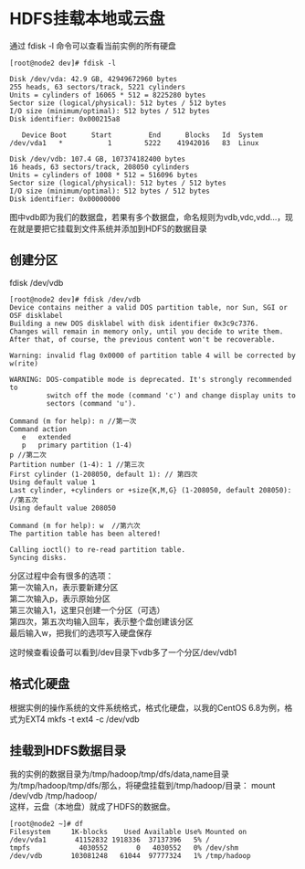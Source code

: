 # HDFS挂载本地或云盘
通过 fdisk -l 命令可以查看当前实例的所有硬盘
```
[root@node2 dev]# fdisk -l

Disk /dev/vda: 42.9 GB, 42949672960 bytes
255 heads, 63 sectors/track, 5221 cylinders
Units = cylinders of 16065 * 512 = 8225280 bytes
Sector size (logical/physical): 512 bytes / 512 bytes
I/O size (minimum/optimal): 512 bytes / 512 bytes
Disk identifier: 0x000215a8

   Device Boot      Start         End      Blocks   Id  System
/dev/vda1   *           1        5222    41942016   83  Linux

Disk /dev/vdb: 107.4 GB, 107374182400 bytes
16 heads, 63 sectors/track, 208050 cylinders
Units = cylinders of 1008 * 512 = 516096 bytes
Sector size (logical/physical): 512 bytes / 512 bytes
I/O size (minimum/optimal): 512 bytes / 512 bytes
Disk identifier: 0x00000000
```
图中vdb即为我们的数据盘，若果有多个数据盘，命名规则为vdb,vdc,vdd...，现在就是要把它挂载到文件系统并添加到HDFS的数据目录
## 创建分区
fdisk /dev/vdb
```
[root@node2 dev]# fdisk /dev/vdb
Device contains neither a valid DOS partition table, nor Sun, SGI or OSF disklabel
Building a new DOS disklabel with disk identifier 0x3c9c7376.
Changes will remain in memory only, until you decide to write them.
After that, of course, the previous content won't be recoverable.

Warning: invalid flag 0x0000 of partition table 4 will be corrected by w(rite)

WARNING: DOS-compatible mode is deprecated. It's strongly recommended to
         switch off the mode (command 'c') and change display units to
         sectors (command 'u').

Command (m for help): n //第一次
Command action
   e   extended
   p   primary partition (1-4)
p //第二次
Partition number (1-4): 1 //第三次
First cylinder (1-208050, default 1): // 第四次
Using default value 1
Last cylinder, +cylinders or +size{K,M,G} (1-208050, default 208050): //第五次
Using default value 208050

Command (m for help): w  //第六次
The partition table has been altered!

Calling ioctl() to re-read partition table.
Syncing disks.
```
分区过程中会有很多的选项：     
第一次输入n，表示要新建分区     
第二次输入p，表示原始分区    
第三次输入1，这里只创建一个分区（可选）     
第四次，第五次均输入回车，表示整个盘创建该分区    
最后输入w，把我们的选项写入硬盘保存    

这时候查看设备可以看到/dev目录下vdb多了一个分区/dev/vdb1
## 格式化硬盘
根据实例的操作系统的文件系统格式，格式化硬盘，以我的CentOS 6.8为例，格式为EXT4
mkfs -t ext4 -c /dev/vdb
## 挂载到HDFS数据目录
我的实例的数据目录为/tmp/hadoop/tmp/dfs/data,name目录为/tmp/hadoop/tmp/dfs/那么，将硬盘挂载到/tmp/hadoop/目录：
mount /dev/vdb /tmp/hadoop/      
这样，云盘（本地盘）就成了HDFS的数据盘。
```
[root@node2 ~]# df
Filesystem     1K-blocks    Used Available Use% Mounted on
/dev/vda1       41152832 1918336  37137396   5% /
tmpfs            4030552       0   4030552   0% /dev/shm
/dev/vdb       103081248   61044  97777324   1% /tmp/hadoop

```


